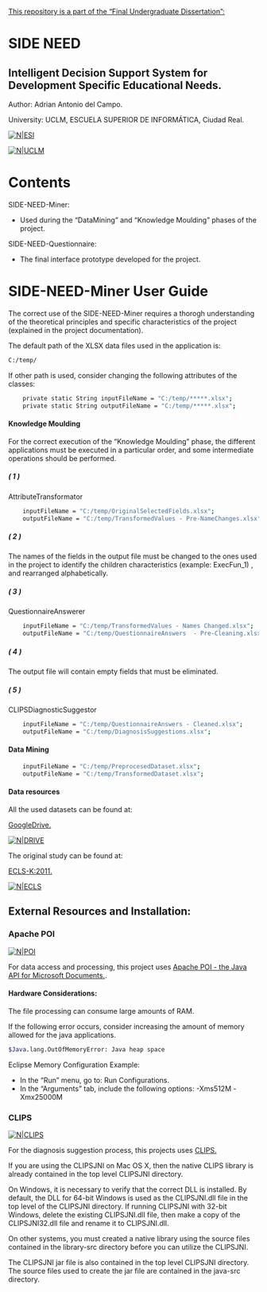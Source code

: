 
[This repository is a part of the “Final Undergraduate Dissertation”:](https://github.com/Adrian-Antonio-del-Campo-Morales/SIDE-NEED)


# SIDE NEED

## Intelligent Decision Support System for Development Specific	Educational Needs.



Author: Adrian Antonio del Campo.

University: UCLM, ESCUELA SUPERIOR DE INFORMÁTICA, Ciudad Real.



[![N|ESI](http://webpub.esi.uclm.es/img/logo.png)](http://webpub.esi.uclm.es/pages/home)



[![N|UCLM](https://www.uclm.es/images/logos/Logo_uclm.png)](http://webpub.esi.uclm.es/pages/home)







# Contents
SIDE-NEED-Miner:

-	Used during the “DataMining” and “Knowledge Moulding” phases of the project.

SIDE-NEED-Questionnaire:
-	The final interface prototype developed for the project.








# SIDE-NEED-Miner User Guide
The correct use of the SIDE-NEED-Miner requires a thorogh understanding of the theoretical principles and specific characteristics of the project (explained in the project documentation).

The default path of the XLSX data files used in the application is:
```sh
C:/temp/
```
If other path is used, consider changing the following attributes of the classes:
```sh
	private static String inputFileName = "C:/temp/*****.xlsx";
	private static String outputFileName = "C:/temp/*****.xlsx";
```

#### Knowledge Moulding
For the correct execution of the “Knowledge Moulding” phase, the different applications must be executed in a particular order, and some intermediate operations should be performed.


##### ( 1 )
AttributeTransformator
 

```sh
	inputFileName = "C:/temp/OriginalSelectedFields.xlsx";
	outputFileName = "C:/temp/TransformedValues - Pre-NameChanges.xlsx";
```


##### ( 2 )
The names of the fields in the output file must be changed to the ones used in the project to identify the children characteristics (example:
 ExecFun_1) , and rearranged alphabetically.


##### ( 3 )
QuestionnaireAnswerer
```sh
	inputFileName = "C:/temp/TransformedValues - Names Changed.xlsx";
	outputFileName = "C:/temp/QuestionnaireAnswers  - Pre-Cleaning.xlsx";

```

##### ( 4 )
The output file will contain empty fields that must be eliminated.

##### ( 5 )
CLIPSDiagnosticSuggestor
```sh
	inputFileName = "C:/temp/QuestionnaireAnswers - Cleaned.xlsx";
	outputFileName = "C:/temp/DiagnosisSuggestions.xlsx";
```


#### Data Mining
```sh
	inputFileName = "C:/temp/PreprocesedDataset.xlsx";
	outputFileName = "C:/temp/TransformedDataset.xlsx";
```



#### Data resources

All the used datasets can be found at:


[GoogleDrive.](https://drive.google.com/open?id=1byBb0f88Tb7pdyckj-gwyOmJkUO7RYEk)




[![N|DRIVE](http://info.trello.com/hs-fs/hubfs/Power-Ups/Google%20Drive/google-drive-logo.png?t=1516830397712&width=600&name=google-drive-logo.png)](https://drive.google.com/open?id=1byBb0f88Tb7pdyckj-gwyOmJkUO7RYEk)


The original study can be found at:


[ECLS-K:2011.](https://nces.ed.gov/ecls/dataproducts.asp)


[![N|ECLS](https://nces.ed.gov/surveys/dbimages/ecls.gif)](https://nces.ed.gov/ecls/dataproducts.asp)


## External Resources and Installation:

### Apache POI 

[![N|POI](https://poi.apache.org/resources/images/asf_logo.png)](https://poi.apache.org/index.html)


For data access and processing, this project uses [Apache POI - the Java API for Microsoft Documents.](https://poi.apache.org/index.html).








#### Hardware Considerations:

The file processing can consume large amounts of RAM.

If the following error occurs, consider increasing the amount of memory allowed for the java applications.
```sh
$Java.lang.OutOfMemoryError: Java heap space
```


Eclipse Memory Configuration Example:
* In the “Run” menu, go to: Run Configurations.
* In the “Arguments” tab, include the following options:
-Xms512M -Xmx25000M


### CLIPS 

[![N|CLIPS](http://clipsrules.sourceforge.net/clips.gif)](http://clipsrules.sourceforge.net/)

For the diagnosis suggestion process, this projects uses  [CLIPS.](http://clipsrules.sourceforge.net/)


If you are using the CLIPSJNI on Mac OS X, then the native CLIPS library is already contained
in the top level CLIPSJNI directory.


On Windows, it is necessary to verify that the correct DLL is installed. By default, the DLL for
64-bit Windows is used as the CLIPSJNI.dll file in the top level of the CLIPSJNI directory. If
running CLIPSJNI with 32-bit Windows, delete the existing CLIPSJNI.dll file, then make a copy
of the CLIPSJNI32.dll file and rename it to CLIPSJNI.dll.



On other systems, you must created a native library using the source files contained in the
library-src directory before you can utilize the CLIPSJNI.


The CLIPSJNI jar file is also contained in the top level CLIPSJNI directory. The source files
used to create the jar file are contained in the java-src directory.


